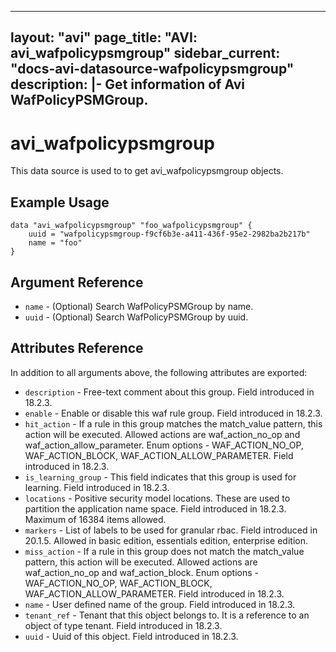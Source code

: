 <!--
    Copyright 2021 VMware, Inc.
    SPDX-License-Identifier: Mozilla Public License 2.0
-->
---
layout: "avi"
page_title: "AVI: avi_wafpolicypsmgroup"
sidebar_current: "docs-avi-datasource-wafpolicypsmgroup"
description: |-
  Get information of Avi WafPolicyPSMGroup.
---

# avi_wafpolicypsmgroup

This data source is used to to get avi_wafpolicypsmgroup objects.

## Example Usage

```hcl
data "avi_wafpolicypsmgroup" "foo_wafpolicypsmgroup" {
    uuid = "wafpolicypsmgroup-f9cf6b3e-a411-436f-95e2-2982ba2b217b"
    name = "foo"
}
```

## Argument Reference

* `name` - (Optional) Search WafPolicyPSMGroup by name.
* `uuid` - (Optional) Search WafPolicyPSMGroup by uuid.

## Attributes Reference

In addition to all arguments above, the following attributes are exported:

* `description` - Free-text comment about this group. Field introduced in 18.2.3.
* `enable` - Enable or disable this waf rule group. Field introduced in 18.2.3.
* `hit_action` - If a rule in this group matches the match_value pattern, this action will be executed. Allowed actions are waf_action_no_op and waf_action_allow_parameter. Enum options - WAF_ACTION_NO_OP, WAF_ACTION_BLOCK, WAF_ACTION_ALLOW_PARAMETER. Field introduced in 18.2.3.
* `is_learning_group` - This field indicates that this group is used for learning. Field introduced in 18.2.3.
* `locations` - Positive security model locations. These are used to partition the application name space. Field introduced in 18.2.3. Maximum of 16384 items allowed.
* `markers` - List of labels to be used for granular rbac. Field introduced in 20.1.5. Allowed in basic edition, essentials edition, enterprise edition.
* `miss_action` - If a rule in this group does not match the match_value pattern, this action will be executed. Allowed actions are waf_action_no_op and waf_action_block. Enum options - WAF_ACTION_NO_OP, WAF_ACTION_BLOCK, WAF_ACTION_ALLOW_PARAMETER. Field introduced in 18.2.3.
* `name` - User defined name of the group. Field introduced in 18.2.3.
* `tenant_ref` - Tenant that this object belongs to. It is a reference to an object of type tenant. Field introduced in 18.2.3.
* `uuid` - Uuid of this object. Field introduced in 18.2.3.

